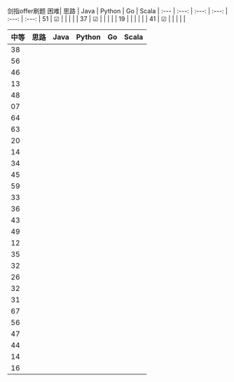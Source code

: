 剑指offer刷题
困难| 思路 | Java | Python | Go | Scala |
:--- | :---: | :---: | :---: | :---: | :---: |
51  | &#9745; |  |  |  |  |
37  | &#9745; |  |  |  |  |
19  |  |  |  |  |  |
41  | &#9745; |  |  |  |  |


中等| 思路 | Java | Python | Go | Scala |
:--- | :---: | :---: | :---: | :---: | :---: |
38  |  |  |  |  |  |
56  |  |  |  |  |  |
46  |  |  |  |  |  |
13  |  |  |  |  |  |
48  |  |  |  |  |  |
07  |  |  |  |  |  |
64  |  |  |  |  |  |
63  |  |  |  |  |  |
20  |  |  |  |  |  |
14  |  |  |  |  |  |
34  |  |  |  |  |  |
45  |  |  |  |  |  |
59  |  |  |  |  |  |
33  |  |  |  |  |  |
36  |  |  |  |  |  |
43  |  |  |  |  |  |
49  |  |  |  |  |  |
12  |  |  |  |  |  |
35  |  |  |  |  |  |
32  |  |  |  |  |  |
26  |  |  |  |  |  |
32  |  |  |  |  |  |
31  |  |  |  |  |  |
67  |  |  |  |  |  |
56  |  |  |  |  |  |
47  |  |  |  |  |  |
44  |  |  |  |  |  |
14  |  |  |  |  |  |
16  |  |  |  |  |  |
